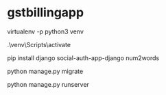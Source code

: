 # gstbillingapp

virtualenv -p python3 venv

.\venv\Scripts\activate

pip install django social-auth-app-django num2words

python manage.py migrate

python manage.py runserver

